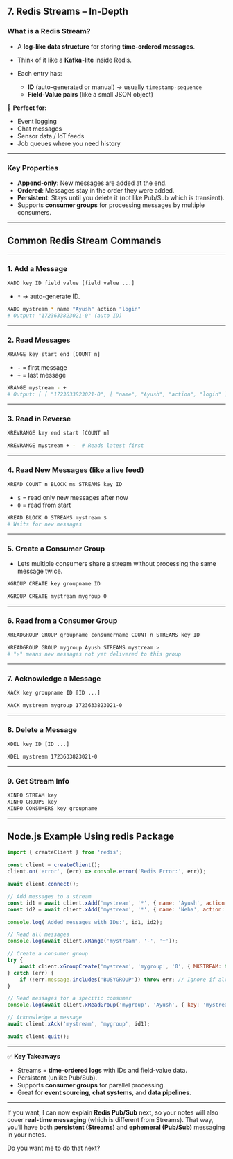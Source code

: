 

## **7. Redis Streams – In-Depth**

### **What is a Redis Stream?**

* A **log-like data structure** for storing **time-ordered messages**.
* Think of it like a **Kafka-lite** inside Redis.
* Each entry has:

  * **ID** (auto-generated or manual) → usually `timestamp-sequence`
  * **Field-Value pairs** (like a small JSON object)

📌 **Perfect for:**

* Event logging
* Chat messages
* Sensor data / IoT feeds
* Job queues where you need history

---

### **Key Properties**

* **Append-only**: New messages are added at the end.
* **Ordered**: Messages stay in the order they were added.
* **Persistent**: Stays until you delete it (not like Pub/Sub which is transient).
* Supports **consumer groups** for processing messages by multiple consumers.

---

## **Common Redis Stream Commands**

---

### **1. Add a Message**

```sh
XADD key ID field value [field value ...]
```

* `*` → auto-generate ID.

```sh
XADD mystream * name "Ayush" action "login"
# Output: "1723633823021-0" (auto ID)
```

---

### **2. Read Messages**

```sh
XRANGE key start end [COUNT n]
```

* `-` = first message
* `+` = last message

```sh
XRANGE mystream - +  
# Output: [ [ "1723633823021-0", [ "name", "Ayush", "action", "login" ] ] ]
```

---

### **3. Read in Reverse**

```sh
XREVRANGE key end start [COUNT n]
```

```sh
XREVRANGE mystream + -  # Reads latest first
```

---

### **4. Read New Messages (like a live feed)**

```sh
XREAD COUNT n BLOCK ms STREAMS key ID
```

* `$` = read only new messages after now
* `0` = read from start

```sh
XREAD BLOCK 0 STREAMS mystream $
# Waits for new messages
```

---

### **5. Create a Consumer Group**

* Lets multiple consumers share a stream without processing the same message twice.

```sh
XGROUP CREATE key groupname ID
```

```sh
XGROUP CREATE mystream mygroup 0
```

---

### **6. Read from a Consumer Group**

```sh
XREADGROUP GROUP groupname consumername COUNT n STREAMS key ID
```

```sh
XREADGROUP GROUP mygroup Ayush STREAMS mystream >
# ">" means new messages not yet delivered to this group
```

---

### **7. Acknowledge a Message**

```sh
XACK key groupname ID [ID ...]
```

```sh
XACK mystream mygroup 1723633823021-0
```

---

### **8. Delete a Message**

```sh
XDEL key ID [ID ...]
```

```sh
XDEL mystream 1723633823021-0
```

---

### **9. Get Stream Info**

```sh
XINFO STREAM key
XINFO GROUPS key
XINFO CONSUMERS key groupname
```

---

## **Node.js Example Using redis Package**

```javascript
import { createClient } from 'redis';

const client = createClient();
client.on('error', (err) => console.error('Redis Error:', err));

await client.connect();

// Add messages to a stream
const id1 = await client.xAdd('mystream', '*', { name: 'Ayush', action: 'login' });
const id2 = await client.xAdd('mystream', '*', { name: 'Neha', action: 'purchase' });

console.log('Added messages with IDs:', id1, id2);

// Read all messages
console.log(await client.xRange('mystream', '-', '+'));

// Create a consumer group
try {
    await client.xGroupCreate('mystream', 'mygroup', '0', { MKSTREAM: true });
} catch (err) {
    if (!err.message.includes('BUSYGROUP')) throw err; // Ignore if already exists
}

// Read messages for a specific consumer
console.log(await client.xReadGroup('mygroup', 'Ayush', { key: 'mystream', id: '>' }));

// Acknowledge a message
await client.xAck('mystream', 'mygroup', id1);

await client.quit();
```

---

✅ **Key Takeaways**

* Streams = **time-ordered logs** with IDs and field-value data.
* Persistent (unlike Pub/Sub).
* Supports **consumer groups** for parallel processing.
* Great for **event sourcing**, **chat systems**, and **data pipelines**.

---

If you want, I can now explain **Redis Pub/Sub** next, so your notes will also cover **real-time messaging** (which is different from Streams). That way, you’ll have both **persistent (Streams)** and **ephemeral (Pub/Sub)** messaging in your notes.

Do you want me to do that next?
